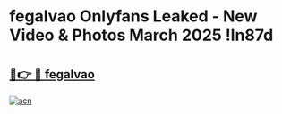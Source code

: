 # fegalvao Onlyfans Leaked - New Video & Photos March 2025 !ln87d

# <h2><a href="https://aqcav9.iuczelnia.edu.pl?title=fegalvao&ref=ln87d">🔗👉 🔴 fegalvao</a></h2>

[![acn](https://github.com/user-attachments/assets/0f9c940e-d8b0-45ae-aac7-cd30a18b3e1c)](https://aqcav9.iuczelnia.edu.pl?title=fegalvao&ref=ln87d)

